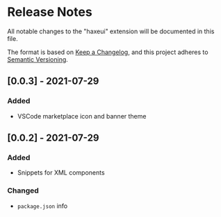 # Release Notes

All notable changes to the "haxeui" extension will be documented in this file.

The format is based on [Keep a Changelog](https://keepachangelog.com/en/1.0.0/), and this project adheres to [Semantic Versioning](https://semver.org/spec/v2.0.0.html).

<!-- ## [Unreleased]

### Added 

- Added Dutch translation

### Fixed

- Fixed foldouts in Dutch translation -->

## [0.0.3] - 2021-07-29

### Added

- VSCode marketplace icon and banner theme

## [0.0.2] - 2021-07-29

### Added

- Snippets for XML components

### Changed

- `package.json` info
